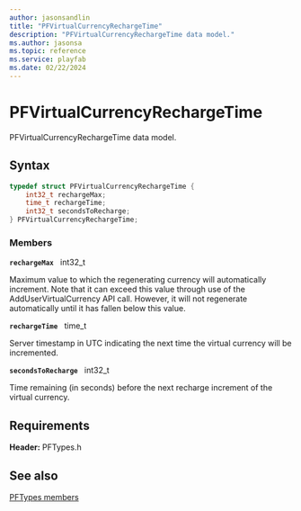 ```yaml
---
author: jasonsandlin
title: "PFVirtualCurrencyRechargeTime"
description: "PFVirtualCurrencyRechargeTime data model."
ms.author: jasonsa
ms.topic: reference
ms.service: playfab
ms.date: 02/22/2024
---
```


# PFVirtualCurrencyRechargeTime  

PFVirtualCurrencyRechargeTime data model.  

## Syntax  
  
```cpp
typedef struct PFVirtualCurrencyRechargeTime {  
    int32_t rechargeMax;  
    time_t rechargeTime;  
    int32_t secondsToRecharge;  
} PFVirtualCurrencyRechargeTime;  
```
  
### Members  
  
**`rechargeMax`** &nbsp; int32_t  
  
Maximum value to which the regenerating currency will automatically increment. Note that it can exceed this value through use of the AddUserVirtualCurrency API call. However, it will not regenerate automatically until it has fallen below this value.
  
**`rechargeTime`** &nbsp; time_t  
  
Server timestamp in UTC indicating the next time the virtual currency will be incremented.
  
**`secondsToRecharge`** &nbsp; int32_t  
  
Time remaining (in seconds) before the next recharge increment of the virtual currency.
  
  
## Requirements  
  
**Header:** PFTypes.h
  
## See also  
[PFTypes members](../pftypes_members.md)  

  
  
